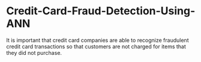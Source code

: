 # Credit-Card-Fraud-Detection-Using-ANN
It is important that credit card companies are able to recognize fraudulent credit card transactions so that customers are not charged for items that they did not purchase.
